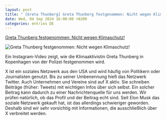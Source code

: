 ```yaml
---
layout: post
title: " [Greta Thunberg] Greta Thunberg festgenommen: Nicht wegen Klimaschutz!"
date: Wed, 04 Sep 2024 16:00:00 +0200
categories: entries DE
---
```

[Greta Thunberg festgenommen: Nicht wegen Klimaschutz!](https://www.dasding.de/newszone/greta-thunberg-festgenommen-kopenhagen-100.html)

![Greta Thunberg festgenommen: Nicht wegen Klimaschutz!](https://www.dasding.de/newszone/1725456494005%2Cgreta-thunberg-festgenommen-100~_v-16x9@2dL_-6c42aff4e68b43c7868c3240d3ebfa29867457da.jpg)

Ein Instagram-Video zeigt, wie die Klimaaktivistin Greta Thunberg in Kopenhagen von der Polizei festgenommen wird.

X ist ein soziales Netzwerk aus den USA und wird häufig von Politikern oder Journalisten genutzt. Bis zu seiner Umbenennung hieß das Netzwerk Twitter. Auch Unternehmen und Vereine sind auf X aktiv. Sie schreiben Beiträge (früher: Tweets) mit wichtigen Infos über sich selbst. Ein solcher Beitrag kann dadurch zu einer Nachrichtenquelle für uns werden. Wir prüfen natürlich, ob das Profil und der Beitrag echt sind. Seit Elon Musk das soziale Netzwerk gekauft hat, ist das allerdings schwieriger geworden. Deshalb sind wir sehr vorsichtig mit Informationen, die ausschließlich über X verbreitet werden.

